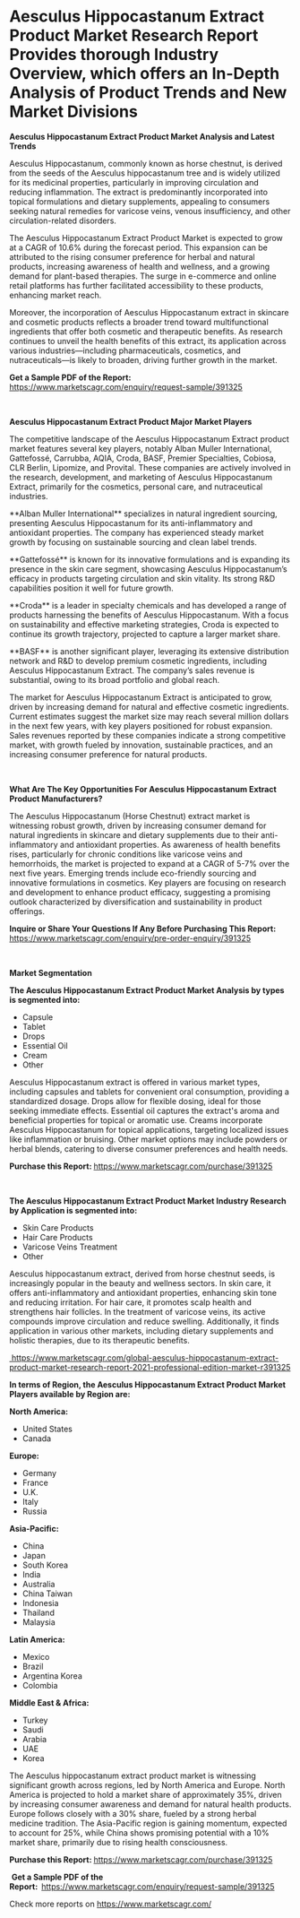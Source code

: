 <p><h1>Aesculus Hippocastanum Extract Product Market Research Report Provides thorough Industry Overview, which offers an In-Depth Analysis of Product Trends and New Market Divisions</h1></p><p><strong>Aesculus Hippocastanum Extract Product Market Analysis and Latest Trends</strong></p>
<p><p>Aesculus Hippocastanum, commonly known as horse chestnut, is derived from the seeds of the Aesculus hippocastanum tree and is widely utilized for its medicinal properties, particularly in improving circulation and reducing inflammation. The extract is predominantly incorporated into topical formulations and dietary supplements, appealing to consumers seeking natural remedies for varicose veins, venous insufficiency, and other circulation-related disorders.</p><p>The Aesculus Hippocastanum Extract Product Market is expected to grow at a CAGR of 10.6% during the forecast period. This expansion can be attributed to the rising consumer preference for herbal and natural products, increasing awareness of health and wellness, and a growing demand for plant-based therapies. The surge in e-commerce and online retail platforms has further facilitated accessibility to these products, enhancing market reach.</p><p>Moreover, the incorporation of Aesculus Hippocastanum extract in skincare and cosmetic products reflects a broader trend toward multifunctional ingredients that offer both cosmetic and therapeutic benefits. As research continues to unveil the health benefits of this extract, its application across various industries—including pharmaceuticals, cosmetics, and nutraceuticals—is likely to broaden, driving further growth in the market.</p></p>
<p><strong>Get a Sample PDF of the Report:&nbsp;</strong> <a href="https://www.marketscagr.com/enquiry/request-sample/391325?utm_campaign=2097&utm_medium=2&utm_source=Github&utm_content=ia&utm_term=29032025&utm_id=aesculus-hippocastanum-extract-product">https://www.marketscagr.com/enquiry/request-sample/391325</a></p>
<p>&nbsp;</p>
<p><strong>Aesculus Hippocastanum Extract Product Major Market Players</strong></p>
<p><p>The competitive landscape of the Aesculus Hippocastanum Extract product market features several key players, notably Alban Muller International, Gattefossé, Carrubba, AQIA, Croda, BASF, Premier Specialties, Cobiosa, CLR Berlin, Lipomize, and Provital. These companies are actively involved in the research, development, and marketing of Aesculus Hippocastanum Extract, primarily for the cosmetics, personal care, and nutraceutical industries.</p><p>**Alban Muller International** specializes in natural ingredient sourcing, presenting Aesculus Hippocastanum for its anti-inflammatory and antioxidant properties. The company has experienced steady market growth by focusing on sustainable sourcing and clean label trends.</p><p>**Gattefossé** is known for its innovative formulations and is expanding its presence in the skin care segment, showcasing Aesculus Hippocastanum’s efficacy in products targeting circulation and skin vitality. Its strong R&D capabilities position it well for future growth.</p><p>**Croda** is a leader in specialty chemicals and has developed a range of products harnessing the benefits of Aesculus Hippocastanum. With a focus on sustainability and effective marketing strategies, Croda is expected to continue its growth trajectory, projected to capture a larger market share.</p><p>**BASF** is another significant player, leveraging its extensive distribution network and R&D to develop premium cosmetic ingredients, including Aesculus Hippocastanum Extract. The company’s sales revenue is substantial, owing to its broad portfolio and global reach.</p><p>The market for Aesculus Hippocastanum Extract is anticipated to grow, driven by increasing demand for natural and effective cosmetic ingredients. Current estimates suggest the market size may reach several million dollars in the next few years, with key players positioned for robust expansion. Sales revenues reported by these companies indicate a strong competitive market, with growth fueled by innovation, sustainable practices, and an increasing consumer preference for natural products.</p></p>
<p>&nbsp;</p>
<p><strong>What Are The Key Opportunities For Aesculus Hippocastanum Extract Product Manufacturers?</strong></p>
<p><p>The Aesculus Hippocastanum (Horse Chestnut) extract market is witnessing robust growth, driven by increasing consumer demand for natural ingredients in skincare and dietary supplements due to their anti-inflammatory and antioxidant properties. As awareness of health benefits rises, particularly for chronic conditions like varicose veins and hemorrhoids, the market is projected to expand at a CAGR of 5-7% over the next five years. Emerging trends include eco-friendly sourcing and innovative formulations in cosmetics. Key players are focusing on research and development to enhance product efficacy, suggesting a promising outlook characterized by diversification and sustainability in product offerings.</p></p>
<p><strong>Inquire or Share Your Questions If Any Before Purchasing This Report:</strong> <a href="https://www.marketscagr.com/enquiry/pre-order-enquiry/391325?utm_campaign=2097&utm_medium=2&utm_source=Github&utm_content=ia&utm_term=29032025&utm_id=aesculus-hippocastanum-extract-product">https://www.marketscagr.com/enquiry/pre-order-enquiry/391325</a></p>
<p>&nbsp;</p>
<p><strong>Market Segmentation</strong></p>
<p><strong>The Aesculus Hippocastanum Extract Product Market Analysis by types is segmented into:</strong></p>
<p><ul><li>Capsule</li><li>Tablet</li><li>Drops</li><li>Essential Oil</li><li>Cream</li><li>Other</li></ul></p>
<p><p>Aesculus Hippocastanum extract is offered in various market types, including capsules and tablets for convenient oral consumption, providing a standardized dosage. Drops allow for flexible dosing, ideal for those seeking immediate effects. Essential oil captures the extract's aroma and beneficial properties for topical or aromatic use. Creams incorporate Aesculus Hippocastanum for topical applications, targeting localized issues like inflammation or bruising. Other market options may include powders or herbal blends, catering to diverse consumer preferences and health needs.</p></p>
<p><strong>Purchase this Report:&nbsp;</strong><a href="https://www.marketscagr.com/purchase/391325?utm_campaign=2097&utm_medium=2&utm_source=Github&utm_content=ia&utm_term=29032025&utm_id=aesculus-hippocastanum-extract-product">https://www.marketscagr.com/purchase/391325</a></p>
<p>&nbsp;</p>
<p><strong>The Aesculus Hippocastanum Extract Product Market Industry Research by Application is segmented into:</strong></p>
<p><ul><li>Skin Care Products</li><li>Hair Care Products</li><li>Varicose Veins Treatment</li><li>Other</li></ul></p>
<p><p>Aesculus hippocastanum extract, derived from horse chestnut seeds, is increasingly popular in the beauty and wellness sectors. In skin care, it offers anti-inflammatory and antioxidant properties, enhancing skin tone and reducing irritation. For hair care, it promotes scalp health and strengthens hair follicles. In the treatment of varicose veins, its active compounds improve circulation and reduce swelling. Additionally, it finds application in various other markets, including dietary supplements and holistic therapies, due to its therapeutic benefits.</p></p>
<p><a href="https://www.marketscagr.com/global-aesculus-hippocastanum-extract-product-market-research-report-2021-professional-edition-market-r391325?utm_campaign=2097&utm_medium=2&utm_source=Github&utm_content=ia&utm_term=29032025&utm_id=aesculus-hippocastanum-extract-product">&nbsp;https://www.marketscagr.com/global-aesculus-hippocastanum-extract-product-market-research-report-2021-professional-edition-market-r391325</a></p>
<p><strong>In terms of Region, the Aesculus Hippocastanum Extract Product Market Players available by Region are:</strong></p>
<p>
    <p> <strong> North America: </strong>
        <ul>
            <li>United States</li>
            <li>Canada</li>
        </ul>
        </p> 
    <p> <strong> Europe: </strong>
        <ul>
            <li>Germany</li>
            <li>France</li>
            <li>U.K.</li>
            <li>Italy</li>
            <li>Russia</li>
        </ul>
        </p> 
    <p> <strong> Asia-Pacific: </strong>
        <ul>
            <li>China</li>
            <li>Japan</li>
            <li>South Korea</li>
            <li>India</li>
            <li>Australia</li>
            <li>China Taiwan</li>
            <li>Indonesia</li>
            <li>Thailand</li>
            <li>Malaysia</li>
        </ul>
        </p> 
    <p> <strong> Latin America: </strong>
        <ul>
            <li>Mexico</li>
            <li>Brazil</li>
            <li>Argentina Korea</li>
            <li>Colombia</li>
        </ul>
        </p> 
    <p> <strong> Middle East & Africa: </strong>
        <ul>
            <li>Turkey</li>
            <li>Saudi</li>
            <li>Arabia</li>
            <li>UAE</li>
            <li>Korea</li>
        </ul>
    </p>
    </p>
<p><p>The Aesculus hippocastanum extract product market is witnessing significant growth across regions, led by North America and Europe. North America is projected to hold a market share of approximately 35%, driven by increasing consumer awareness and demand for natural health products. Europe follows closely with a 30% share, fueled by a strong herbal medicine tradition. The Asia-Pacific region is gaining momentum, expected to account for 25%, while China shows promising potential with a 10% market share, primarily due to rising health consciousness.</p></p>
<p><strong>Purchase this Report: </strong><a href="https://www.marketscagr.com/purchase/391325?utm_campaign=2097&utm_medium=2&utm_source=Github&utm_content=ia&utm_term=29032025&utm_id=aesculus-hippocastanum-extract-product">https://www.marketscagr.com/purchase/391325</a></p>
<p>&nbsp;<strong>Get a Sample PDF of the Report:&nbsp;&nbsp;</strong><a href="https://www.marketscagr.com/enquiry/request-sample/391325?utm_campaign=2097&utm_medium=2&utm_source=Github&utm_content=ia&utm_term=29032025&utm_id=aesculus-hippocastanum-extract-product">https://www.marketscagr.com/enquiry/request-sample/391325</a></p>
<p><strong></strong></p>
<p>Check more reports on <a href="https://www.marketscagr.com/?utm_campaign=2097&utm_medium=2&utm_source=Github&utm_content=ia&utm_term=29032025&utm_id=aesculus-hippocastanum-extract-product">https://www.marketscagr.com/</a></p>